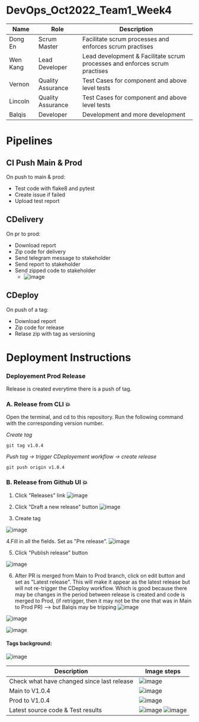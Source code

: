 # DevOps_Oct2022_Team1_Week4
| Name | Role | Description |
|---|---|---|
Dong En | Scrum Master | Facilitate scrum processes and enforces scrum practises
Wen Kang | Lead Developer | Lead development & Facilitate scrum processes and enforces scrum practises
Vernon | Quality Assurance | Test Cases for component and above level tests
Lincoln | Quality Assurance | Test Cases for component and above level tests
Balqis | Developer | Development and more development

# Pipelines
## CI Push Main & Prod
On push to main & prod:
- Test code with flake8 and pytest
- Create issue if failed
- Upload test report

## CDelivery
On pr to prod:
- Download report
- Zip code for delivery
- Send telegram message to stakeholder
- Send report to stakeholder
- Send zipped code to stakeholder
  - ![image](https://user-images.githubusercontent.com/73124349/205447665-551a43d7-72a8-43bf-8b6f-b61659662e6f.png)

## CDeploy
On push of a tag:
- Download report
- Zip code for release
- Relase zip with tag as versioning

# Deployment Instructions
### Deployement Prod Release
Release is created everytime there is a push of tag. 

### A. Release from CLI 💥
Open the terminal, and cd to this repository. Run the following command with the corresponding version number. 

_Create tag_
```console
git tag v1.0.4

```

_Push tag -> trigger CDeployement workflow -> create release_
```console
git push origin v1.0.4

```

### B. Release from Github UI 💥

1. Click "Releases" link
![image](https://user-images.githubusercontent.com/72959939/205445842-38072d72-dfa7-4213-a855-417751e1f2e1.png)

2. Click "Draft a new release" button
![image](https://user-images.githubusercontent.com/72959939/205445877-67100dcc-063d-4574-b997-9f090dde29ba.png)

3. Create tag

![image](https://user-images.githubusercontent.com/72959939/205445770-0a5afb7b-d412-4c37-aa29-a64324d6f687.png)

4.Fill in all the fields. Set as "Pre release".
![image](https://user-images.githubusercontent.com/72959939/205446049-5c27d468-58e9-464e-885f-631da169fd61.png)

5. Click "Publish release" button

![image](https://user-images.githubusercontent.com/72959939/205446181-2055e200-dec6-416a-a450-1f4bc1cec9dc.png)


6. After PR is merged from Main to Prod branch, click on edit button and set as "Latest release". This will make it appear as the latest release but will not re-trigger the CDeploy workflow. Which is good because there may be changes in the period between release is created and code is merged to Prod, (if retrigger, then it may not be the one that was in Main to Prod PR) --> but Balqis may be tripping
![image](https://user-images.githubusercontent.com/72959939/205446486-552a8262-9ad0-4b08-a30e-29b5ebb89764.png)

![image](https://user-images.githubusercontent.com/72959939/205446498-581308ce-d65f-4d26-81f7-353b01353f96.png)

![image](https://user-images.githubusercontent.com/72959939/205446609-29bd24ad-a40b-4fbc-8423-1ec52f22ff65.png)




#### Tags background:
![image](https://user-images.githubusercontent.com/72959939/205435547-3602221f-3bce-4d77-b283-c5b946b29171.png)

| Description | Image steps |
|---|---|
| Check what have changed since last release | ![image](https://user-images.githubusercontent.com/72959939/205435668-e5f144b5-3025-4ccc-8044-3fd2a6e80783.png)
| Main to V1.0.4 | ![image](https://user-images.githubusercontent.com/72959939/205435695-4839b7df-76bb-44e7-9bda-4b3556397f66.png)
| Prod to V1.0.4 | ![image](https://user-images.githubusercontent.com/72959939/205435713-6bd20832-d326-4bb3-a646-598c40958f03.png)
| Latest source code & Test results | ![image](https://user-images.githubusercontent.com/72959939/205436058-c0777a77-4d1e-4555-9f6e-a8442c7b1dd5.png) ![image](https://user-images.githubusercontent.com/72959939/205436086-377ce87b-308e-445d-b5a0-6108c2703787.png)




